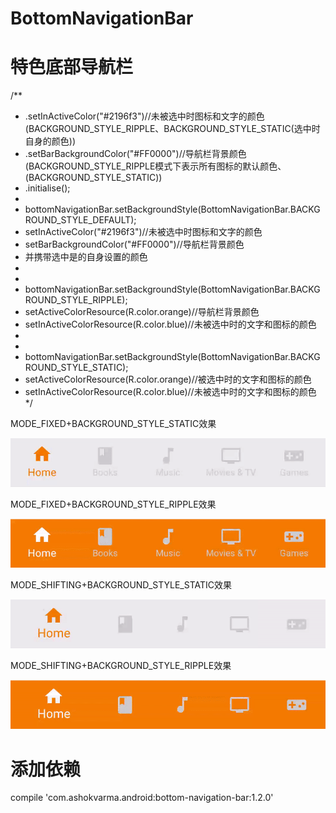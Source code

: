# BottomNavigationBar
# 特色底部导航栏

/**
 * .setInActiveColor("#2196f3")//未被选中时图标和文字的颜色(BACKGROUND_STYLE_RIPPLE、BACKGROUND_STYLE_STATIC(选中时自身的颜色))
 * .setBarBackgroundColor("#FF0000")//导航栏背景颜色(BACKGROUND_STYLE_RIPPLE模式下表示所有图标的默认颜色、(BACKGROUND_STYLE_STATIC))
 * .initialise();
 *
 * bottomNavigationBar.setBackgroundStyle(BottomNavigationBar.BACKGROUND_STYLE_DEFAULT);
 * setInActiveColor("#2196f3")//未被选中时图标和文字的颜色
 * setBarBackgroundColor("#FF0000")//导航栏背景颜色
 * 并携带选中是的自身设置的颜色
 *
 *
 * bottomNavigationBar.setBackgroundStyle(BottomNavigationBar.BACKGROUND_STYLE_RIPPLE);
 * setActiveColorResource(R.color.orange)//导航栏背景颜色
 * setInActiveColorResource(R.color.blue)//未被选中时的文字和图标的颜色
 *
 *
 * bottomNavigationBar.setBackgroundStyle(BottomNavigationBar.BACKGROUND_STYLE_STATIC);
 * setActiveColorResource(R.color.orange)//被选中时的文字和图标的颜色
 * setInActiveColorResource(R.color.blue)//未被选中时的文字和图标的颜色
 */

 MODE_FIXED+BACKGROUND_STYLE_STATIC效果

 ![effect_1](https://github.com/836948082/BottomNavigationBar/blob/master/image/effect_1.png)

 MODE_FIXED+BACKGROUND_STYLE_RIPPLE效果

 ![effect_2](https://github.com/836948082/BottomNavigationBar/blob/master/image/effect_2.png)

 MODE_SHIFTING+BACKGROUND_STYLE_STATIC效果

 ![effect_3](https://github.com/836948082/BottomNavigationBar/blob/master/image/effect_3.png)

 MODE_SHIFTING+BACKGROUND_STYLE_RIPPLE效果

 ![effect_4](https://github.com/836948082/BottomNavigationBar/blob/master/image/effect_4.png)

# 添加依赖
  compile 'com.ashokvarma.android:bottom-navigation-bar:1.2.0'